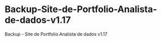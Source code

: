 # Backup-Site-de-Portfolio-Analista-de-dados-v1.17
Backup - Site de Portfolio Analista de dados v1.17
